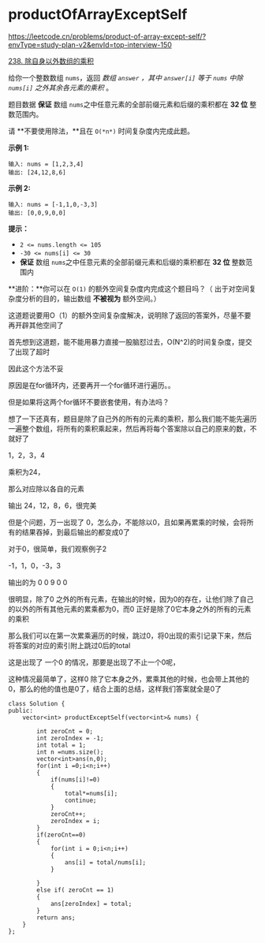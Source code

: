 # productOfArrayExceptSelf

https://leetcode.cn/problems/product-of-array-except-self/?envType=study-plan-v2&envId=top-interview-150

[238. 除自身以外数组的乘积](https://leetcode.cn/problems/product-of-array-except-self/)

给你一个整数数组 `nums`，返回 *数组 `answer` ，其中 `answer[i]` 等于 `nums` 中除 `nums[i]` 之外其余各元素的乘积* 。

题目数据 **保证** 数组 `nums`之中任意元素的全部前缀元素和后缀的乘积都在 **32 位** 整数范围内。

请 **不要使用除法，**且在 `O(*n*)` 时间复杂度内完成此题。

 

**示例 1:**

```
输入: nums = [1,2,3,4]
输出: [24,12,8,6]
```

**示例 2:**

```
输入: nums = [-1,1,0,-3,3]
输出: [0,0,9,0,0]
```

 

**提示：**

- `2 <= nums.length <= 105`
- `-30 <= nums[i] <= 30`
- **保证** 数组 `nums`之中任意元素的全部前缀元素和后缀的乘积都在 **32 位** 整数范围内

 

**进阶：**你可以在 `O(1)` 的额外空间复杂度内完成这个题目吗？（ 出于对空间复杂度分析的目的，输出数组 **不被视为** 额外空间。）

这道题说要用O（1）的额外空间复杂度解决，说明除了返回的答案外，尽量不要再开辟其他空间了

首先想到这道题，能不能用暴力直接一股脑怼过去，O(N^2)的时间复杂度，提交了出现了超时

因此这个方法不妥

原因是在for循环内，还要再开一个for循环进行遍历。。

但是如果将这两个for循环不要嵌套使用，有办法吗？

想了一下还真有，题目是除了自己外的所有的元素的乘积，那么我们能不能先遍历一遍整个数组，将所有的乘积乘起来，然后再将每个答案除以自己的原来的数，不就好了

1，2，3，4 

乘积为24，

那么对应除以各自的元素

输出 24，12，8，6，很完美

但是个问题，万一出现了 0，怎么办，不能除以0，且如果再累乘的时候，会将所有的结果吞掉，到最后输出的都变成0了

对于0，很简单，我们观察例子2

-1，1，0，-3，3

输出的为 0 0 9 0 0

很明显，除了0 之外的所有元素，在输出的时候，因为0的存在，让他们除了自己的以外的所有其他元素的累乘都为0，而0 正好是除了0它本身之外的所有的元素的乘积

那么我们可以在第一次累乘遍历的时候，跳过0，将0出现的索引记录下来，然后将答案的对应的索引附上跳过0后的total

这是出现了 一个0 的情况，那要是出现了不止一个0呢，

这种情况最简单了，这样0 除了它本身之外，累乘其他的时候，也会带上其他的0，那么的他的值也是0了，结合上面的总结，这样我们答案就全是0了

```
class Solution {
public:
    vector<int> productExceptSelf(vector<int>& nums) {
        
        int zeroCnt = 0;
        int zeroIndex = -1;
        int total = 1;
        int n =nums.size();
        vector<int>ans(n,0);
        for(int i =0;i<n;i++)
        {
            if(nums[i]!=0)
            {
                total*=nums[i];
                continue;
            }
            zeroCnt++;
            zeroIndex = i;
        }
        if(zeroCnt==0)
        {
            for(int i = 0;i<n;i++)
            {
                ans[i] = total/nums[i];
            }

        }
        else if( zeroCnt == 1)
        {
            ans[zeroIndex] = total;
        }
        return ans;
    }
};
```

